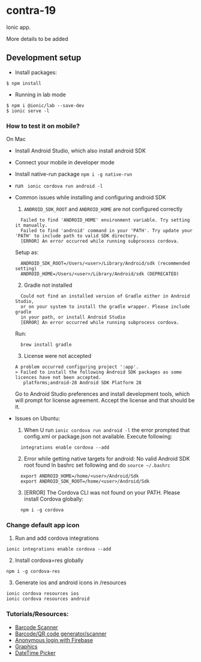 # contra-19

Ionic app.

More details to be added

## Development setup

- Install packages:

```
$ npm install
```

- Running in lab mode

```
$ npm i @ionic/lab --save-dev
$ ionic serve -l
```

### How to test it on mobile?

On Mac

- Install Android Studio, which also install android SDK
- Connect your mobile in developer mode
- Install native-run package `npm i -g native-run`
- run ` ionic cordova run android -l`
- Common issues while installing and configuring android SDK
  1. `ANDROID_SDK_ROOT` and `ANDROID_HOME` are not configured correctly

  ```
    Failed to find 'ANDROID_HOME' environment variable. Try setting it manually.
    Failed to find 'android' command in your 'PATH'. Try update your 'PATH' to include path to valid SDK directory.
    [ERROR] An error occurred while running subprocess cordova.
  ```
  Setup as:

  ```
    ANDROID_SDK_ROOT=/Users/<user>/Library/Android/sdk (recommended setting)
    ANDROID_HOME=/Users/<user>/Library/Android/sdk (DEPRECATED)
  ```

  2. Gradle not installed

  ```
    Could not find an installed version of Gradle either in Android Studio,
    or on your system to install the gradle wrapper. Please include gradle
    in your path, or install Android Studio
    [ERROR] An error occurred while running subprocess cordova.
  ```

  Run:

  ```
    brew install gradle
  ```

  3. License were not accepted

  ```
  A problem occurred configuring project ':app'.
  > Failed to install the following Android SDK packages as some licences have not been accepted.
     platforms;android-28 Android SDK Platform 28
  ```

  Go to Android Studio preferences and install development tools, which will prompt for license agreement. Accept the license and that should be it.

- Issues on Ubuntu:

  1. When U run `ionic cordova run android -l` the error prompted that config.xml or package.json not available. Execute following:
  ```
    integrations enable cordova --add
  ```
  2. Error while getting native targets for android: No valid Android SDK root found
  In bashrc set following and do `source ~/.bashrc`
  ```
    export ANDROID_HOME=/home/<user>/Android/Sdk
    export ANDROID_SDK_ROOT=/home/<user>/Android/Sdk
  ```
  3. [ERROR] The Cordova CLI was not found on your PATH. Please install Cordova globally:
  ```
    npm i -g cordova
  ```

### Change default app icon

1. Run and add cordova integrations

```
ionic integrations enable cordova --add
```

2. Install cordova=res globally

```
npm i -g cordova-res
```

3. Generate ios and android icons in /resources

```
ionic cordova resources ios
ionic cordova resources android
```


### Tutorials/Resources:

- [Barcode Scanner](https://www.freakyjolly.com/ionic-barcode-qr-code-scanner-generator-tutorial/)
- [Barcode/QR code generator/scanner](https://enappd.com/blog/ionic-4-qr-code-barcode-scanning/82/)
- [Anonymous login with Firebase](https://enappd.com/blog/firebase-anonymous-login-in-ionic-4/37/)
- [Graphics](https://github.com/soroushchehresa/awesome-coronavirus)
- [DateTime Picker](https://ionicframework.com/docs/api/datetime)